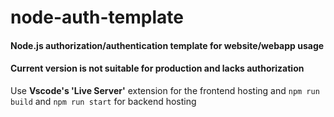 # node-auth-template
#### Node.js authorization/authentication template for website/webapp usage

#### Current version is **not suitable for production** and lacks authorization

Use **Vscode's 'Live Server'** extension for the frontend hosting and ```npm run build``` and ```npm run start``` for backend hosting
